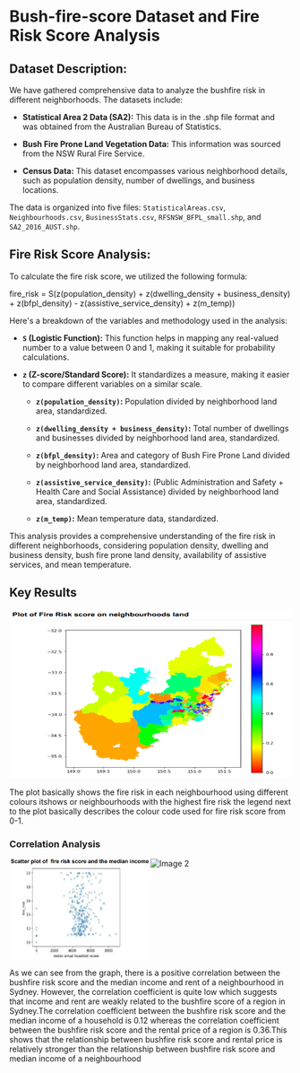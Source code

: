 # Bush-fire-score Dataset and Fire Risk Score Analysis

## Dataset Description:

We have gathered comprehensive data to analyze the bushfire risk in different neighborhoods. The datasets include:

- **Statistical Area 2 Data (SA2):** This data is in the .shp file format and was obtained from the Australian Bureau of Statistics.

- **Bush Fire Prone Land Vegetation Data:** This information was sourced from the NSW Rural Fire Service.

- **Census Data:** This dataset encompasses various neighborhood details, such as population density, number of dwellings, and business locations.

The data is organized into five files: `StatisticalAreas.csv`, `Neighbourhoods.csv`, `BusinessStats.csv`, `RFSNSW_BFPL_small.shp`, and `SA2_2016_AUST.shp`.

## Fire Risk Score Analysis:

To calculate the fire risk score, we utilized the following formula:

fire_risk = S(z(population_density) + z(dwelling_density + business_density) + z(bfpl_density) - z(assistive_service_density) + z(m_temp))


Here's a breakdown of the variables and methodology used in the analysis:

- **`S` (Logistic Function):** This function helps in mapping any real-valued number to a value between 0 and 1, making it suitable for probability calculations.

- **`z` (Z-score/Standard Score):** It standardizes a measure, making it easier to compare different variables on a similar scale.

  - **`z(population_density)`:** Population divided by neighborhood land area, standardized.
  
  - **`z(dwelling_density + business_density)`:** Total number of dwellings and businesses divided by neighborhood land area, standardized.
  
  - **`z(bfpl_density)`:** Area and category of Bush Fire Prone Land divided by neighborhood land area, standardized.
  
  - **`z(assistive_service_density)`:** (Public Administration and Safety + Health Care and Social Assistance) divided by neighborhood land area, standardized.
  
  - **`z(m_temp)`:** Mean temperature data, standardized.

This analysis provides a comprehensive understanding of the fire risk in different neighborhoods, considering population density, dwelling and business density, bush fire prone land density, availability of assistive services, and mean temperature.

## Key Results

<img src="https://github.com/vasupaliwal/Bush-fire-score/blob/main/Fire_risk.png" alt="Fire Risk Score" width="100%" height="300">


The plot basically shows the fire risk in each neighbourhood using different colours itshows or neighbourhoods with the highest fire risk the legend next to the plot basically describes the colour code used for fire risk score from 0-1.


### Correlation Analysis

<div style="display:flex;">
    <img src="https://github.com/vasupaliwal/Bush-fire-score/blob/main/analysis.png" alt="Image 1" style="width:50%;height=300px">
    <img src="image2.png" alt="Image 2" style="width:50%;">
</div>

As we can see from the graph, there is a positive correlation between the bushfire risk score and the median income and rent of a neighbourhood in Sydney. However, the
correlation coefficient is quite low which suggests that income and rent are weakly related to the bushfire score of a region in Sydney.The correlation coefficient between
the bushfire risk score and the median income of a household is 0.12 whereas the correlation coefficient between the bushfire risk score and the rental price of a region is
0.36.This shows that the relationship between bushfire risk score and rental price is relatively stronger than the relationship between bushfire risk score and median income
of a neighbourhood
